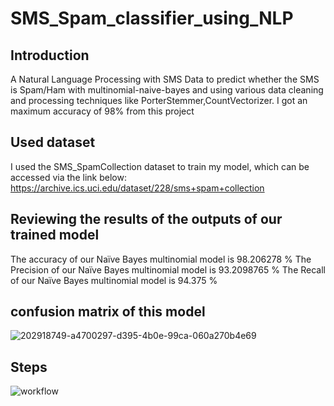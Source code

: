 # SMS_Spam_classifier_using_NLP

## Introduction
A Natural Language Processing with SMS Data to predict whether the SMS is Spam/Ham with multinomial-naive-bayes and using various data cleaning and processing techniques like PorterStemmer,CountVectorizer. I got an maximum accuracy of 98% from this project

## Used dataset
I used the SMS_SpamCollection dataset to train my model, which can be accessed via the link below:
https://archive.ics.uci.edu/dataset/228/sms+spam+collection

## Reviewing the results of the outputs of our trained model
The accuracy of our Naïve Bayes multinomial model is 98.206278 % The Precision of our Naïve Bayes multinomial model is 93.2098765 % The Recall of our Naïve Bayes multinomial model is 94.375 %

## confusion matrix of this model

![202918749-a4700297-d395-4b0e-99ca-060a270b4e69](https://github.com/alnxha7/SMS_Spam_classifier_using_NLP/assets/129566733/697f4f93-76e5-4b39-903a-2ef8f188caea)

## Steps

![workflow](https://github.com/alnxha7/SMS_Spam_classifier_using_NLP/assets/129566733/18ca804a-657f-4051-bc40-571c827b30c0)
